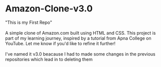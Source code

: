 # Amazon-Clone-v3.0
"This is my First Repo"
</br>
</br>
A simple clone of Amazon.com built using HTML and CSS. This project is part of my learning journey, inspired by a tutorial from Apna College on YouTube. Let me know if you'd like to refine it further!
</br>
</br>
I've named it v3.0 beacause I had to made some changes in the previous repositories which lead in to deleting them

